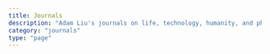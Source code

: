 ```yaml
---
title: Journals
description: "Adam Liu's journals on life, technology, humanity, and philosophies."
category: "journals"
type: "page"
---
```

